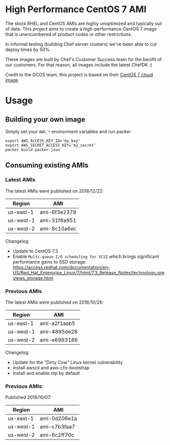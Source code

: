 # High Performance CentOS 7 AMI

The stock RHEL and CentOS AMIs are highly unoptimized and typically out of date.  This project aims to create a high-performance CentOS 7 image that is unencumbered of product codes or other restrictions.

In informal testing (building Chef server clusters) we've been able to cut deploy times by 50%.

These images are built by Chef's Customer Success team for the benifit of our customers.  For that reason, all images include the latest ChefDK :)

Credit to the DCOS team, this project is based on their [CentOS 7 cloud image](https://github.com/dcos/dcos/tree/master/cloud_images/centos7)


# Usage

## Building your own image

Simply set your `AWS_*` environment variables and run packer
```
export AWS_ACCESS_KEY_ID='my_key'
export AWS_SECRET_ACCESS_KEY='my_secret'
packer build packer.json
```

## Consuming existing AMIs

### Latest AMIs
The latest AMIs were published on 2016/12/22:

| Region    |     AMI      |
|-----------|--------------|
| us-east-1 | ami-6f3e2378 |
| us-west-1 | ami-31f8a951 |
| us-west-2 | ami-8c10a6ec |

Changelog:
* Update to CentOS 7.3
* Enable `Multi-queue I/O scheduling for SCSI` which brings significant performance gains to SSD storage: https://access.redhat.com/documentation/en-US/Red_Hat_Enterprise_Linux/7/html/7.3_Release_Notes/technology_previews_storage.html

### Previous AMIs
The latest AMIs were published on 2016/10/26:

| Region    |     AMI      |
|-----------|--------------|
| us-east-1 | ami-a2f1aeb5 |
| us-west-1 | ami-4895de28 |
| us-west-2 | ami-e6963186 |

Changelog:
* Update for the "Dirty Cow" Linux kernel vulnerability
* Install awscli and aws-cfn-bootstrap
* Install and enable ntp by default

### Previous AMIs:

Published 2016/10/07:

| Region    |     AMI      |
|-----------|--------------|
| us-east-1 | ami-0d206e1a |
| us-west-1 | ami-c7b3faa7 |
| us-west-2 | ami-6c2ff70c |
